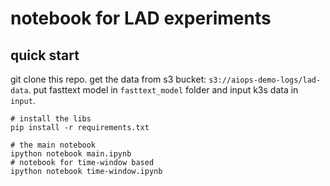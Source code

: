 # notebook for LAD experiments
## quick start
git clone this repo.
get the data from s3 bucket: `s3://aiops-demo-logs/lad-data`.
put fasttext model in `fasttext_model` folder and input k3s data in `input`. 

``` 
# install the libs
pip install -r requirements.txt
```

```
# the main notebook
ipython notebook main.ipynb
# notebook for time-window based
ipython notebook time-window.ipynb
```
